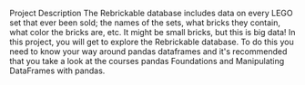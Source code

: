 <H>Project Description</H>
<N>
The Rebrickable database includes data on every LEGO set that ever been sold; the names of the sets, what bricks they contain, what color the bricks are, etc. It might be small bricks, but this is big data! In this project, you will get to explore the Rebrickable database. To do this you need to know your way around pandas dataframes and it's recommended that you take a look at the courses pandas Foundations and Manipulating DataFrames with pandas.
